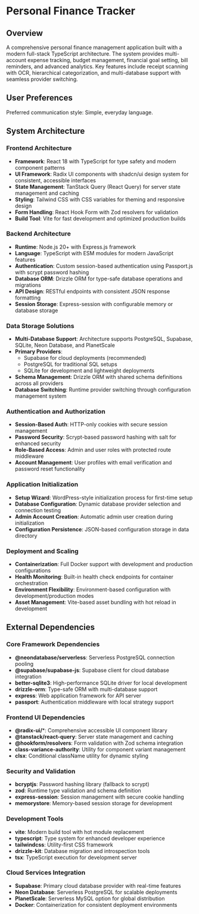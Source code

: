 # Personal Finance Tracker

## Overview

A comprehensive personal finance management application built with a modern full-stack TypeScript architecture. The system provides multi-account expense tracking, budget management, financial goal setting, bill reminders, and advanced analytics. Key features include receipt scanning with OCR, hierarchical categorization, and multi-database support with seamless provider switching.

## User Preferences

Preferred communication style: Simple, everyday language.

## System Architecture

### Frontend Architecture
- **Framework**: React 18 with TypeScript for type safety and modern component patterns
- **UI Framework**: Radix UI components with shadcn/ui design system for consistent, accessible interfaces
- **State Management**: TanStack Query (React Query) for server state management and caching
- **Styling**: Tailwind CSS with CSS variables for theming and responsive design
- **Form Handling**: React Hook Form with Zod resolvers for validation
- **Build Tool**: Vite for fast development and optimized production builds

### Backend Architecture
- **Runtime**: Node.js 20+ with Express.js framework
- **Language**: TypeScript with ESM modules for modern JavaScript features
- **Authentication**: Custom session-based authentication using Passport.js with scrypt password hashing
- **Database ORM**: Drizzle ORM for type-safe database operations and migrations
- **API Design**: RESTful endpoints with consistent JSON response formatting
- **Session Storage**: Express-session with configurable memory or database storage

### Data Storage Solutions
- **Multi-Database Support**: Architecture supports PostgreSQL, Supabase, SQLite, Neon Database, and PlanetScale
- **Primary Providers**: 
  - Supabase for cloud deployments (recommended)
  - PostgreSQL for traditional SQL setups
  - SQLite for development and lightweight deployments
- **Schema Management**: Drizzle ORM with shared schema definitions across all providers
- **Database Switching**: Runtime provider switching through configuration management system

### Authentication and Authorization
- **Session-Based Auth**: HTTP-only cookies with secure session management
- **Password Security**: Scrypt-based password hashing with salt for enhanced security
- **Role-Based Access**: Admin and user roles with protected route middleware
- **Account Management**: User profiles with email verification and password reset functionality

### Application Initialization
- **Setup Wizard**: WordPress-style initialization process for first-time setup
- **Database Configuration**: Dynamic database provider selection and connection testing
- **Admin Account Creation**: Automatic admin user creation during initialization
- **Configuration Persistence**: JSON-based configuration storage in data directory

### Deployment and Scaling
- **Containerization**: Full Docker support with development and production configurations
- **Health Monitoring**: Built-in health check endpoints for container orchestration
- **Environment Flexibility**: Environment-based configuration with development/production modes
- **Asset Management**: Vite-based asset bundling with hot reload in development

## External Dependencies

### Core Framework Dependencies
- **@neondatabase/serverless**: Serverless PostgreSQL connection pooling
- **@supabase/supabase-js**: Supabase client for cloud database integration
- **better-sqlite3**: High-performance SQLite driver for local development
- **drizzle-orm**: Type-safe ORM with multi-database support
- **express**: Web application framework for API server
- **passport**: Authentication middleware with local strategy support

### Frontend UI Dependencies
- **@radix-ui/***: Comprehensive accessible UI component library
- **@tanstack/react-query**: Server state management and caching
- **@hookform/resolvers**: Form validation with Zod schema integration
- **class-variance-authority**: Utility for component variant management
- **clsx**: Conditional className utility for dynamic styling

### Security and Validation
- **bcryptjs**: Password hashing library (fallback to scrypt)
- **zod**: Runtime type validation and schema definition
- **express-session**: Session management with secure cookie handling
- **memorystore**: Memory-based session storage for development

### Development Tools
- **vite**: Modern build tool with hot module replacement
- **typescript**: Type system for enhanced developer experience
- **tailwindcss**: Utility-first CSS framework
- **drizzle-kit**: Database migration and introspection tools
- **tsx**: TypeScript execution for development server

### Cloud Services Integration
- **Supabase**: Primary cloud database provider with real-time features
- **Neon Database**: Serverless PostgreSQL for scalable deployments
- **PlanetScale**: Serverless MySQL option for global distribution
- **Docker**: Containerization for consistent deployment environments